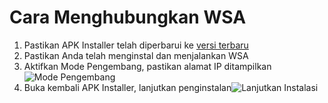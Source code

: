 # Cara Menghubungkan WSA
1. Pastikan APK Installer telah diperbarui ke [versi terbaru](https://github.com/Paving-Base/APK-Installer/releases "APK Installer")
2. Pastikan Anda telah menginstal dan menjalankan WSA
3. Aktifkan Mode Pengembang, pastikan alamat IP ditampilkan![Mode Pengembang](https://raw.githubusercontent.com/Paving-Base/APK-Installer/screenshots/Documents/Tutorials/How%20To%20Connect%20WSA/Images/Snipaste_2021-10-22_14-57-56.png)
4. Buka kembali APK Installer, lanjutkan penginstalan![Lanjutkan Instalasi](https://raw.githubusercontent.com/Paving-Base/APK-Installer/screenshots/Documents/Tutorials/How%20To%20Connect%20WSA/Images/Snipaste_2021-10-22_15-10-06.png)
